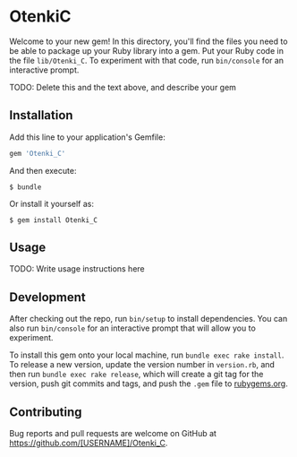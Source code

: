 # OtenkiC

Welcome to your new gem! In this directory, you'll find the files you need to be able to package up your Ruby library into a gem. Put your Ruby code in the file `lib/Otenki_C`. To experiment with that code, run `bin/console` for an interactive prompt.

TODO: Delete this and the text above, and describe your gem

## Installation

Add this line to your application's Gemfile:

```ruby
gem 'Otenki_C'
```

And then execute:

    $ bundle

Or install it yourself as:

    $ gem install Otenki_C

## Usage

TODO: Write usage instructions here

## Development

After checking out the repo, run `bin/setup` to install dependencies. You can also run `bin/console` for an interactive prompt that will allow you to experiment.

To install this gem onto your local machine, run `bundle exec rake install`. To release a new version, update the version number in `version.rb`, and then run `bundle exec rake release`, which will create a git tag for the version, push git commits and tags, and push the `.gem` file to [rubygems.org](https://rubygems.org).

## Contributing

Bug reports and pull requests are welcome on GitHub at https://github.com/[USERNAME]/Otenki_C.

